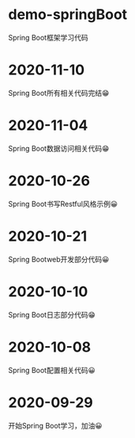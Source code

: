 # demo-springBoot
Spring Boot框架学习代码
# 2020-11-10
Spring Boot所有相关代码完结😁
# 2020-11-04
Spring Boot数据访问相关代码😁
# 2020-10-26
Spring Boot书写Restful风格示例😀
# 2020-10-21
Spring Bootweb开发部分代码😀
# 2020-10-10
Spring Boot日志部分代码😁
# 2020-10-08
Spring Boot配置相关代码😀
# 2020-09-29
开始Spring Boot学习，加油😀
